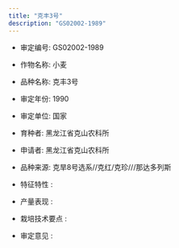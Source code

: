 ```yaml
---
title: "克丰3号"
description: "GS02002-1989"
---
```

* 审定编号:  GS02002-1989

*  作物名称:  小麦

*  品种名称:  克丰3号

*  审定年份:  1990

*  审定单位:  国家

* 育种者:  黑龙江省克山农科所

*  申请者:  黑龙江省克山农科所

*  品种来源:  克旱8号选系//克红/克珍///那达多列斯

*  特征特性 : 

 
*  产量表现 : 


*  栽培技术要点 : 


*  审定意见 : 

